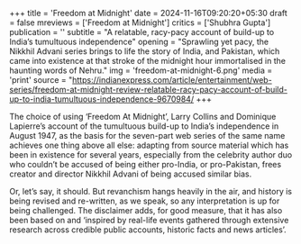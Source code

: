 +++
title = 'Freedom at Midnight'
date = 2024-11-16T09:20:20+05:30
draft = false
mreviews = ['Freedom at Midnight']
critics = ['Shubhra Gupta']
publication = ''
subtitle = "A relatable, racy-pacy account of build-up to India’s tumultuous independence"
opening = "Sprawling yet pacy, the Nikkhil Advani series brings to life the story of India, and Pakistan, which came into existence at that stroke of the midnight hour immortalised in the haunting words of Nehru."
img = 'freedom-at-midnight-6.png'
media = 'print'
source = "https://indianexpress.com/article/entertainment/web-series/freedom-at-midnight-review-relatable-racy-pacy-account-of-build-up-to-india-tumultuous-independence-9670984/
+++

The choice of using ‘Freedom At Midnight’, Larry Collins and Dominique Lapierre’s account of the tumultuous build-up to India’s independence in August 1947, as the basis for the seven-part web series of the same name achieves one thing above all else: adapting from source material which has been in existence for several years, especially from the celebrity author duo who couldn’t be accused of being either pro-India, or pro-Pakistan, frees creator and director Nikkhil Advani of being accused similar bias.

Or, let’s say, it should. But revanchism hangs heavily in the air, and history is being revised and re-written, as we speak, so any interpretation is up for being challenged. The disclaimer adds, for good measure, that it has also been based on and ‘inspired by real-life events gathered through extensive research across credible public accounts, historic facts and news articles’.
